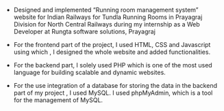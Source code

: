 - Designed and implemented “Running room management system” website for Indian Railways for Tundla Running Rooms
  in Prayagraj Division for North Central Railways during my internship as a Web Developer at Rungta software solutions, Prayagraj

- For the frontend part of the project, I used HTML, CSS and Javascript using which , I designed the whole website and added functionalities.
- For the backend part, I solely used PHP which is one of the most used language for building scalable and dynamic websites.
- For the use integration of a database for storing the data in the backend part of my project , I used MySQL. I used phpMyAdmin, which is a tool
  for the management of MySQL.
